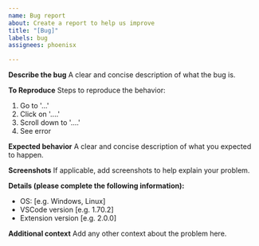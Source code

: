 ```yaml
---
name: Bug report
about: Create a report to help us improve
title: "[Bug]"
labels: bug
assignees: phoenisx

---
```


**Describe the bug**
A clear and concise description of what the bug is.

**To Reproduce**
Steps to reproduce the behavior:
1. Go to '...'
2. Click on '....'
3. Scroll down to '....'
4. See error

**Expected behavior**
A clear and concise description of what you expected to happen.

**Screenshots**
If applicable, add screenshots to help explain your problem.

**Details (please complete the following information):**
 - OS: [e.g. Windows, Linux]
 - VSCode version [e.g. 1.70.2]
 - Extension version [e.g. 2.0.0]

**Additional context**
Add any other context about the problem here.
